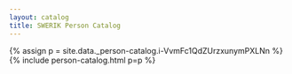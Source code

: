 ```yaml
---
layout: catalog
title: SWERIK Person Catalog
---
```

{% assign p = site.data._person-catalog.i-VvmFc1QdZUrzxunymPXLNn %}
{% include person-catalog.html p=p %}

